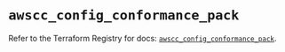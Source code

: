 # `awscc_config_conformance_pack`

Refer to the Terraform Registry for docs: [`awscc_config_conformance_pack`](https://registry.terraform.io/providers/hashicorp/awscc/0.70.0/docs/resources/config_conformance_pack).
